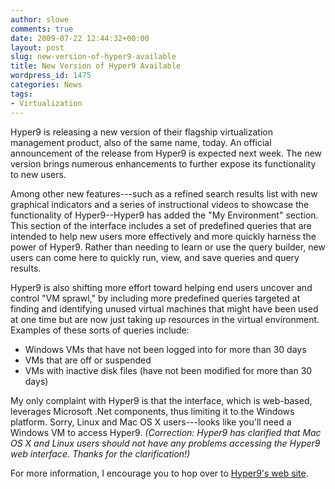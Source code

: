 ```yaml
---
author: slowe
comments: true
date: 2009-07-22 12:44:32+00:00
layout: post
slug: new-version-of-hyper9-available
title: New Version of Hyper9 Available
wordpress_id: 1475
categories: News
tags:
- Virtualization
---
```


Hyper9 is releasing a new version of their flagship virtualization management product, also of the same name, today. An official announcement of the release from Hyper9 is expected next week. The new version brings numerous enhancements to further expose its functionality to new users.

Among other new features---such as a refined search results list with new graphical indicators and a series of instructional videos to showcase the functionality of Hyper9--Hyper9 has added the "My Environment" section. This section of the interface includes a set of predefined queries that are intended to help new users more effectively and more quickly harness the power of Hyper9. Rather than needing to learn or use the query builder, new users can come here to quickly run, view, and save queries and query results.

Hyper9 is also shifting more effort toward helping end users uncover and control "VM sprawl," by including more predefined queries targeted at finding and identifying unused virtual machines that might have been used at one time but are now just taking up resources in the virtual environment. Examples of these sorts of queries include:

* Windows VMs that have not been logged into for more than 30 days
* VMs that are off or suspended
* VMs with inactive disk files (have not been modified for more than 30 days)

My only complaint with Hyper9 is that the interface, which is web-based, leverages Microsoft .Net components, thus limiting it to the Windows platform. Sorry, Linux and Mac OS X users---looks like you'll need a Windows VM to access Hyper9. _(Correction: Hyper9 has clarified that Mac OS X and Linux users should not have any problems accessing the Hyper9 web interface. Thanks for the clarification!)_

For more information, I encourage you to hop over to [Hyper9's web site](http://hyper9.com/).
